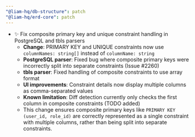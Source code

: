 ```yaml
---
"@liam-hq/db-structure": patch
"@liam-hq/erd-core": patch
---
```


- ✨️ Fix composite primary key and unique constraint handling in PostgreSQL and tbls parsers
    - **Change**: PRIMARY KEY and UNIQUE constraints now use `columnNames: string[]` instead of `columnName: string`
    - **PostgreSQL parser**: Fixed bug where composite primary keys were incorrectly split into separate constraints (Issue #2260)
    - **tbls parser**: Fixed handling of composite constraints to use array format
    - **UI improvements**: Constraint details now display multiple columns as comma-separated values
    - **Known limitation**: Diff detection currently only checks the first column in composite constraints (TODO added)
    - This change ensures composite primary keys like `PRIMARY KEY (user_id, role_id)` are correctly represented as a single constraint with multiple columns, rather than being split into separate constraints.
